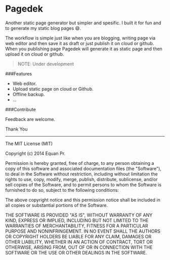 Pagedek
=======

Another static page generator but simpler and spesific. I built it for fun and to generate my static blog pages :smile:. 

The workflow is simple just like when you are blogging, writing page via web editor and then save it as draft or just publish it on cloud or github. When you publishing page Pagedek will generate it as static page and then upload it on cloud or github.

>  NOTE: Under development

###Features
 
- Web editor.
- Upload static page on cloud or Github.
- Offline backup.
- ...

###Contribute

Feedback are welcome.

Thank You

----

The MIT License (MIT)

Copyright (c) 2014 Equan Pr.

Permission is hereby granted, free of charge, to any person obtaining a copy of
this software and associated documentation files (the "Software"), to deal in
the Software without restriction, including without limitation the rights to
use, copy, modify, merge, publish, distribute, sublicense, and/or sell copies of
the Software, and to permit persons to whom the Software is furnished to do so,
subject to the following conditions:

The above copyright notice and this permission notice shall be included in all
copies or substantial portions of the Software.

THE SOFTWARE IS PROVIDED "AS IS", WITHOUT WARRANTY OF ANY KIND, EXPRESS OR
IMPLIED, INCLUDING BUT NOT LIMITED TO THE WARRANTIES OF MERCHANTABILITY, FITNESS
FOR A PARTICULAR PURPOSE AND NONINFRINGEMENT. IN NO EVENT SHALL THE AUTHORS OR
COPYRIGHT HOLDERS BE LIABLE FOR ANY CLAIM, DAMAGES OR OTHER LIABILITY, WHETHER
IN AN ACTION OF CONTRACT, TORT OR OTHERWISE, ARISING FROM, OUT OF OR IN
CONNECTION WITH THE SOFTWARE OR THE USE OR OTHER DEALINGS IN THE SOFTWARE.
